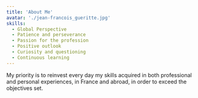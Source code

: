 ```yaml
---
title: 'About Me'
avatar: './jean-francois_gueritte.jpg'
skills:
  - Global Perspective
  - Patience and perseverance
  - Passion for the profession
  - Positive outlook
  - Curiosity and questioning
  - Continuous learning
---
```


My priority is to reinvest every day my skills acquired in both professional and personal experiences, in France and abroad, in order to exceed the objectives set.
